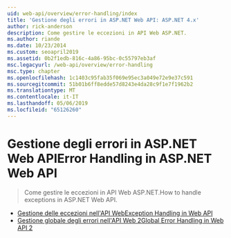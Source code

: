 ```yaml
---
uid: web-api/overview/error-handling/index
title: 'Gestione degli errori in ASP.NET Web API: ASP.NET 4.x'
author: rick-anderson
description: Come gestire le eccezioni in API Web ASP.NET.
ms.author: riande
ms.date: 10/23/2014
ms.custom: seoapril2019
ms.assetid: 0b2f1edb-816c-4a86-95bc-0c55797eb3af
msc.legacyurl: /web-api/overview/error-handling
msc.type: chapter
ms.openlocfilehash: 1c1403c95fab35f069e95ec3a049e72e9e37c591
ms.sourcegitcommit: 51b01b6ff8edde57d8243e4da28c9f1e7f1962b2
ms.translationtype: MT
ms.contentlocale: it-IT
ms.lasthandoff: 05/06/2019
ms.locfileid: "65126260"
---
```

# <a name="error-handling-in-aspnet-web-api"></a><span data-ttu-id="63fcd-103">Gestione degli errori in ASP.NET Web API</span><span class="sxs-lookup"><span data-stu-id="63fcd-103">Error Handling in ASP.NET Web API</span></span>

> <span data-ttu-id="63fcd-104">Come gestire le eccezioni in API Web ASP.NET.</span><span class="sxs-lookup"><span data-stu-id="63fcd-104">How to handle exceptions in ASP.NET Web API.</span></span>

- [<span data-ttu-id="63fcd-105">Gestione delle eccezioni nell'API Web</span><span class="sxs-lookup"><span data-stu-id="63fcd-105">Exception Handling in Web API</span></span>](exception-handling.md)
- [<span data-ttu-id="63fcd-106">Gestione globale degli errori nell'API Web 2</span><span class="sxs-lookup"><span data-stu-id="63fcd-106">Global Error Handling in Web API 2</span></span>](web-api-global-error-handling.md)
